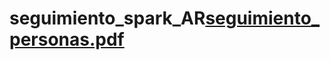 # seguimiento_spark_AR[seguimiento_personas.pdf](https://github.com/Lauraestevan48/seguimiento_spark_AR/files/7733301/seguimiento_personas.pdf)
